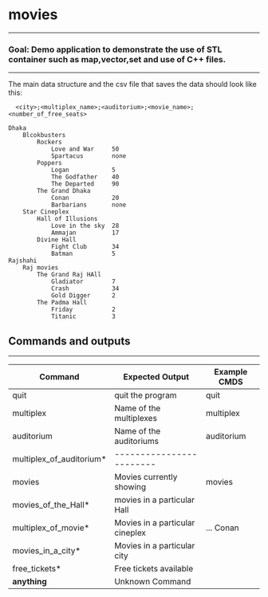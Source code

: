 # movies
--------------


### Goal: Demo application to demonstrate the use of STL container such as map,vector,set and use of C++ files.

------------

The main data structure and the csv file that saves the data should look like this:

```
  <city>;<multiplex_name>;<auditorium>;<movie_name>;<number_of_free_seats>

```

```
Dhaka
    Blcokbusters
        Rockers
            Love and War     50
            Spartacus        none
        Poppers
            Logan            5
            The Godfather    40
            The Departed     90
        The Grand Dhaka
            Conan            20
            Barbarians       none
    Star Cineplex
        Hall of Illusions
            Love in the sky  28
            Ammajan          17
        Divine Hall
            Fight Club       34
            Batman           5
Rajshahi
    Raj movies
        The Grand Raj HAll
            Gladiator        7
            Crash            34
            Gold Digger      2
        The Padma Hall
            Friday           2
            Titanic          3

```

## Commands and outputs
-----------

| Command               | Expected Output                   |  Example CMDS |
| --------              | -------                           | --------      |
| quit                  | quit the program                  |  quit         |
| multiplex             | Name of the multiplexes           |  multiplex    |
| auditorium            | Name of the auditoriums           |  auditorium   |
| multiplex_of_auditorium* | ------------------------       |               |
| movies                | Movies currently showing          |  movies       |
| movies_of_the_Hall*   | movies in a particular Hall       |
| multiplex_of_movie*   | Movies in a particular cineplex   | ... Conan     | 
| movies_in_a_city*     | Movies in a particular city       |
| free_tickets*         | Free tickets available            |
| **anything**          | Unknown Command                   |